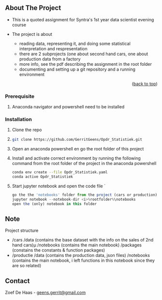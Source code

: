 <!-- ABOUT THE PROJECT -->

## About The Project

- This is a quoted assignment for Syntra's 1st year data scientist evening course

- The project is about   
  
  - reading data, representing it, and doing some statistical interpretation and respresentation 
  - there are 2 subprojects (one about second hand cars, one about production data from a factory 
  - more info, see the pdf describing the assignment in the root folder 
  - documenting and setting up a git repository and a running environment 

<p align="right">(<a href="#readme-top">back to top</a>)</p>

<!-- GETTING STARTED -->

### Prerequisite

1. Anaconda navigator and powershell need to be installed

### Installation

1. Clone the repo

2. ```sh
   git clone https://github.com/GerritGeens/Opdr_Statistiek.git
   ```

3. Open an anaconda powershell en go the root folder of this project 

4. Install and activate correct environment by running the following command from the root folder of the project in the anaconda powershell 
   
   ```sh
   conda env create --file Opdr_Statistiek.yaml
   conda active Opdr_Statistiek
   ```

5. Start jupyter notebook and open the code file `
   
   ```js
   go the the 'notebooks' folder from the project (cars or production)
   jupyter notebook --notebook-dir <i>%rootfolder%\notebooks
   open the (only) notebook in this folder 
   ```


## Note

Project structure 
  - /cars 
	/data (contains the base dataset with the info on the sales of 2nd hand cars)µ
	/notebooks (contains the main notebook)
	/packages (constains the constants & function packages) 
  - /productie 
	/data (contains the production data, json files)
	/notebooks (contains the main notebook, i left functions in this notebook since they are so related) 


## Contact

Zoef De Haas -  geens.gerrit@gmail.com

